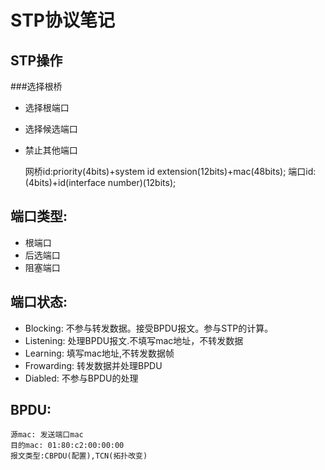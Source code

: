 STP协议笔记
==

STP操作
--
###选择根桥
* 选择根端口
* 选择候选端口
* 禁止其他端口

	网桥id:priority(4bits)+system id extension(12bits)+mac(48bits);
	端口id:(4bits)+id(interface number)(12bits);


端口类型:
--
* 根端口
* 后选端口
* 阻塞端口

端口状态:
--
* Blocking:
	不参与转发数据。接受BPDU报文。参与STP的计算。
* Listening:
	处理BPDU报文.不填写mac地址，不转发数据
* Learning:
	填写mac地址,不转发数据帧
* Frowarding:
	转发数据并处理BPDU
* Diabled:
	不参与BPDU的处理


BPDU:
--
	源mac: 发送端口mac
	目的mac: 01:80:c2:00:00:00
	报文类型:CBPDU(配置),TCN(拓扑改变)

